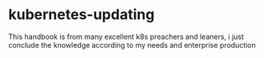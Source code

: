 # kubernetes-updating
This handbook is from many excellent k8s preachers and leaners, i just conclude the knowledge according to my needs and enterprise production